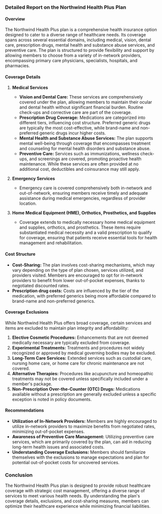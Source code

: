 ### Detailed Report on the Northwind Health Plus Plan

#### Overview
The Northwind Health Plus plan is a comprehensive health insurance option designed to cater to a diverse range of healthcare needs. Its coverage spans across several essential domains, including medical, vision, dental care, prescription drugs, mental health and substance abuse services, and preventive care. The plan is structured to provide flexibility and support by allowing members to choose from a variety of in-network providers, encompassing primary care physicians, specialists, hospitals, and pharmacies.

#### Coverage Details

1. **Medical Services**
   - **Vision and Dental Care:** These services are comprehensively covered under the plan, allowing members to maintain their ocular and dental health without significant financial burden. Routine check-ups and corrective care are part of the coverage.
   - **Prescription Drug Coverage:** Medications are categorized into different tiers, influencing cost structure. Preferred generic drugs are typically the most cost-effective, while brand-name and non-preferred generic drugs incur higher costs.
   - **Mental Health and Substance Abuse Services:** The plan supports mental well-being through coverage that encompasses treatment and counseling for mental health disorders and substance abuse.
   - **Preventive Care:** Services such as immunizations, wellness check-ups, and screenings are covered, promoting proactive health maintenance. While these services are often provided at no additional cost, deductibles and coinsurance may still apply.

2. **Emergency Services**
   - Emergency care is covered comprehensively both in-network and out-of-network, ensuring members receive timely and adequate assistance during medical emergencies, regardless of provider location.

3. **Home Medical Equipment (HME), Orthotics, Prosthetics, and Supplies**
   - Coverage extends to medically necessary home medical equipment and supplies, orthotics, and prosthetics. These items require substantiated medical necessity and a valid prescription to qualify for coverage, ensuring that patients receive essential tools for health management and rehabilitation.

#### Cost Structure

- **Cost-Sharing:** The plan involves cost-sharing mechanisms, which may vary depending on the type of plan chosen, services utilized, and providers visited. Members are encouraged to opt for in-network providers to benefit from lower out-of-pocket expenses, thanks to negotiated discounted rates.
- **Prescription drug costs:** Costs are influenced by the tier of the medication, with preferred generics being more affordable compared to brand-name and non-preferred generics.

#### Coverage Exclusions

While Northwind Health Plus offers broad coverage, certain services and items are excluded to maintain plan integrity and affordability:

1. **Elective Cosmetic Procedures:** Enhancements that are not deemed medically necessary are typically excluded from coverage.
2. **Experimental Treatments:** Treatments and procedures not widely recognized or approved by medical governing bodies may be excluded.
3. **Long-Term Care Services:** Extended services such as custodial care, nursing home care, or home care for chronic maintenance are not covered.
4. **Alternative Therapies:** Procedures like acupuncture and homeopathic treatments may not be covered unless specifically included under a member's package.
5. **Non-Prescription Over-the-Counter (OTC) Drugs:** Medications available without a prescription are generally excluded unless a specific exception is noted in policy documents.

#### Recommendations

- **Utilization of In-Network Providers:** Members are highly encouraged to utilize in-network providers to maximize benefits from negotiated rates, minimizing out-of-pocket expenses.
- **Awareness of Preventive Care Management:** Utilizing preventive care services, which are primarily covered by the plan, can aid in reducing long-term health issues and associated costs.
- **Understanding Coverage Exclusions:** Members should familiarize themselves with the exclusions to manage expectations and plan for potential out-of-pocket costs for uncovered services.

### Conclusion

The Northwind Health Plus plan is designed to provide robust healthcare coverage with strategic cost management, offering a diverse range of services to meet various health needs. By understanding the plan's coverage details, exclusions, and cost-sharing measures, members can optimize their healthcare experience while minimizing financial liabilities.
